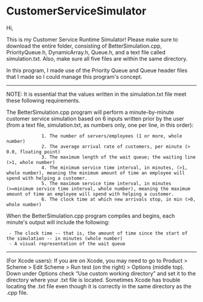 # CustomerServiceSimulator

Hi,

This is my Customer Service Runtime Simulator! 
Please make sure to download the entire folder, consisting of BetterSimulation.cpp, PriorityQueue.h, DynamicArray.h, Queue.h, and a text file called simulation.txt. Also, make sure all five files are within the same directory.

In this program, I made use of the Priority Queue and Queue header files that I made so I could manage this program's concept.

------------------------------------------------------------------------------------------------------------------------------
NOTE: It is essential that the values written in the simulation.txt file meet these following requirements.

The BetterSimulation.cpp program will perform a minute-by-minute customer service simulation based on 6 inputs written prior by the user (from a text file, simulation.txt, as numbers only, one per line, in this order):
                
                 1. The number of servers/employees (1 or more, whole number)
                 2. The average arrival rate of customers, per minute (> 0.0, floating point)
                 3. The maximum length of the wait queue; the waiting line (>1, whole number)
                 4. The minimum service time interval, in minutes, (>1, whole number), meaning the minimum amount of time an employee will spend with helping a customer.
                 5. The maximum service time interval, in minutes (>=minimum service time interval, whole number), meaning the maximum amount of time an employee will spend with helping a customer.
                 6. The clock time at which new arrivals stop, in min (>0, whole number)

When the BetterSimulation.cpp program compiles and begins, each minute's output will include the following:
     
     - The clock time -- that is, the amount of time since the start of the simulation -- in minutes (whole number)
     - A visual representation of the wait queue

------------------------------------------------------------------------------------------------------------------------------
(For Xcode users): 
If you are on Xcode, you may need to go to Product > Scheme > Edit Scheme > Run test (on the right) > Options (middle top). Down under Options check “Use custom working directory” and set it to the directory where your .txt file is located. Sometimes Xcode has trouble locating the .txt file even though it is correctly in the same directory as the .cpp file.


